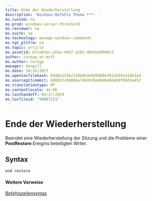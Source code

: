 ```yaml
---
title: Ende der Wiederherstellung
description: 'Windows-Befehle Thema ***- '
ms.custom: na
ms.prod: windows-server-threshold
ms.reviewer: na
ms.suite: na
ms.technology: manage-windows-commands
ms.tgt_pltfrm: na
ms.topic: article
ms.assetid: 67ce83ec-a51e-4d1f-a182-d84ded999dc3
author: coreyp-at-msft
ms.author: coreyp
manager: dongill
ms.date: 10/16/2017
ms.openlocfilehash: b506e153b213db05de9d5888ef81a555e318b3ad
ms.sourcegitcommit: 0d0b32c8986ba7db9536e0b8648d4ddf9b03e452
ms.translationtype: MT
ms.contentlocale: de-DE
ms.lasthandoff: 04/17/2019
ms.locfileid: "59867121"
---
```

# <a name="end-restore"></a>Ende der Wiederherstellung



Beendet eine Wiederherstellung der Sitzung und die Probleme einer **PostRestore** Ereignis beteiligten Writer.

## <a name="syntax"></a>Syntax

```
end restore
```

#### <a name="additional-references"></a>Weitere Verweise

[Befehlszeilensyntax](command-line-syntax-key.md)
